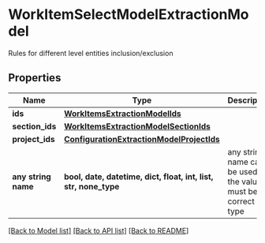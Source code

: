# WorkItemSelectModelExtractionModel

Rules for different level entities inclusion/exclusion

## Properties
Name | Type | Description | Notes
------------ | ------------- | ------------- | -------------
**ids** | [**WorkItemsExtractionModelIds**](WorkItemsExtractionModelIds.md) |  | [optional] 
**section_ids** | [**WorkItemsExtractionModelSectionIds**](WorkItemsExtractionModelSectionIds.md) |  | [optional] 
**project_ids** | [**ConfigurationExtractionModelProjectIds**](ConfigurationExtractionModelProjectIds.md) |  | [optional] 
**any string name** | **bool, date, datetime, dict, float, int, list, str, none_type** | any string name can be used but the value must be the correct type | [optional]

[[Back to Model list]](../README.md#documentation-for-models) [[Back to API list]](../README.md#documentation-for-api-endpoints) [[Back to README]](../README.md)


